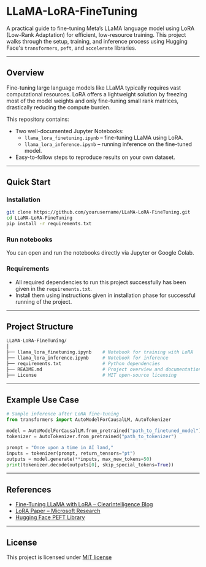 # LLaMA-LoRA-FineTuning

A practical guide to fine-tuning Meta’s LLaMA language model using LoRA (Low-Rank Adaptation) for efficient, low-resource training. This project walks through the setup, training, and inference process using Hugging Face's `transformers`, `peft`, and `accelerate` libraries.

---

## Overview

Fine-tuning large language models like LLaMA typically requires vast computational resources. LoRA offers a lightweight solution by freezing most of the model weights and only fine-tuning small rank matrices, drastically reducing the compute burden.

This repository contains:
- Two well-documented Jupyter Notebooks:
  - `llama_lora_finetuning.ipynb` – fine-tuning LLaMA using LoRA.
  - `llama_lora_inference.ipynb` – running inference on the fine-tuned model.
- Easy-to-follow steps to reproduce results on your own dataset.

---

## Quick Start

### Installation

```bash
git clone https://github.com/yourusername/LLaMA-LoRA-FineTuning.git
cd LLaMA-LoRA-FineTuning
pip install -r requirements.txt
```
### Run notebooks
You can open and run the notebooks directly via Jupyter or Google Colab.

### Requirements
- All required dependencies to run this project successfully has been given in the `requirements.txt`.
- Install them using instructions given in installation phase for successful running of the project.

---

## Project Structure

```bash
LLaMA-LoRA-FineTuning/
│
├── llama_lora_finetuning.ipynb    # Notebook for training with LoRA
├── llama_lora_inference.ipynb     # Notebook for inference
├── requirements.txt               # Python dependencies
├── README.md                      # Project overview and documentation
├── License                        # MIT open-source licensing
```
---

## Example Use Case

```python
# Sample inference after LoRA fine-tuning
from transformers import AutoModelForCausalLM, AutoTokenizer

model = AutoModelForCausalLM.from_pretrained("path_to_finetuned_model")
tokenizer = AutoTokenizer.from_pretrained("path_to_tokenizer")

prompt = "Once upon a time in AI land,"
inputs = tokenizer(prompt, return_tensors="pt")
outputs = model.generate(**inputs, max_new_tokens=50)
print(tokenizer.decode(outputs[0], skip_special_tokens=True))
```
---

## References
- [Fine-Tuning LLaMA with LoRA – ClearIntelligence Blog](https://clearintelligence.substack.com/p/fine-tuning-llama-llm-with-lora-a)
- [LoRA Paper – Microsoft Research](https://arxiv.org/abs/2106.09685)
- [Hugging Face PEFT Library](https://github.com/huggingface/peft)

---

## License
This project is licensed under [MIT license](https://github.com/veydantkatyal/Llama-LoRA-FineTuning/blob/main/LICENSE)
